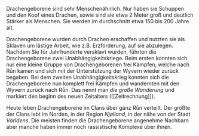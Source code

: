 Drachengeborene sind sehr Menschenähnlich. Nur haben sie Schuppen und den Kopf eines Drachen, sowie sind sie etwa 2 Meter groß und deutlich Stärker als Menschen.
Sie werden im durchschnitt etwa 150 bis 200 Jahre alt.

Drachengeborene wurden durch Drachen erschaffen und nutzten sie als Sklaven um lästige Arbeit, wie z.B. Erzförderung, auf sie abzulegen. Nachdem Sie für Jahrhunderte versklavt wurden, führten die Drachengeborene zwei Unabhängigkeitskriege. Beim ersten konnten sich nur eine kleine Gruppe von Drachengeborenen frei Kämpfen, welche nach Růn kamen und sich mit der Unterstützung der Wyvern wieder zurück begaben. Bei dem zweiten Unabhängigkeitskrieg konnten sich die Drachengeborene nun komplett frei Kämpfen und wandernten mit den Wyvern zurück nach Růn. Das nennt man *die große Wanderung* und markiert den beginn des neuen Zeitalters ([[Zeitrechnung]]).

Heute leben Drachengeborene im Clans über ganz Růn verteilt. Der größte der Clans lebt im Norden, in der Region *Njølland*, in der nähe von der Stadt *Världens*. Die meisten finden die Drachengeborene angenehme Nachbarn aber manche haben immer noch rassistische Komplexe über ihnen.



